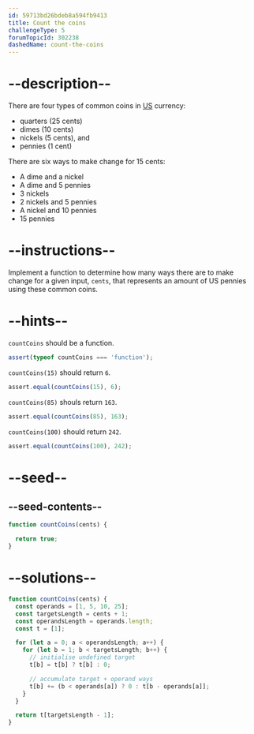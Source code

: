 ```yaml
---
id: 59713bd26bdeb8a594fb9413
title: Count the coins
challengeType: 5
forumTopicId: 302238
dashedName: count-the-coins
---
```


# --description--

There are four types of common coins in [US](https://en.wikipedia.org/wiki/United_States) currency:

<ul>
  <li>quarters (25 cents)</li>
  <li>dimes (10 cents)</li>
  <li>nickels (5 cents), and</li>
  <li>pennies (1 cent)</li>
</ul>

<p>There are six ways to make change for 15 cents:</p>

<ul>
  <li>A dime and a nickel</li>
  <li>A dime and 5 pennies</li>
  <li>3 nickels</li>
  <li>2 nickels and 5 pennies</li>
  <li>A nickel and 10 pennies</li>
  <li>15 pennies</li>
</ul>

# --instructions--

Implement a function to determine how many ways there are to make change for a given input, `cents`, that represents an amount of US pennies using these common coins.

# --hints--

`countCoins` should be a function.

```js
assert(typeof countCoins === 'function');
```

`countCoins(15)` should return `6`.

```js
assert.equal(countCoins(15), 6);
```

`countCoins(85)` shouls return `163`.

```js
assert.equal(countCoins(85), 163);
```

`countCoins(100)` should return `242`.

```js
assert.equal(countCoins(100), 242);
```

# --seed--

## --seed-contents--

```js
function countCoins(cents) {

  return true;
}
```

# --solutions--

```js
function countCoins(cents) {
  const operands = [1, 5, 10, 25];
  const targetsLength = cents + 1;
  const operandsLength = operands.length;
  const t = [1];

  for (let a = 0; a < operandsLength; a++) {
    for (let b = 1; b < targetsLength; b++) {
      // initialise undefined target
      t[b] = t[b] ? t[b] : 0;

      // accumulate target + operand ways
      t[b] += (b < operands[a]) ? 0 : t[b - operands[a]];
    }
  }

  return t[targetsLength - 1];
}
```
